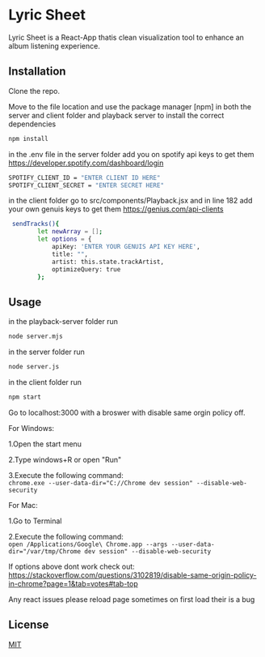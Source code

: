 # Lyric Sheet

Lyric Sheet is a React-App thatis clean visualization tool to enhance an album listening experience.

## Installation
Clone the repo.

Move to the file location and use the package manager [npm] in both the server and client folder and playback server to install the correct dependencies
```bash
npm install
```

in the .env file in the server folder add you on spotify api keys
to get them
https://developer.spotify.com/dashboard/login

```bash
SPOTIFY_CLIENT_ID = "ENTER CLIENT ID HERE"
SPOTIFY_CLIENT_SECRET = "ENTER SECRET HERE"
```

in the client folder go to src/components/Playback.jsx and in line 182 add your own genuis keys
to get them
https://genius.com/api-clients

```bash
 sendTracks(){
        let newArray = [];
        let options = {
            apiKey: 'ENTER YOUR GENUIS API KEY HERE',
            title: "",
            artist: this.state.trackArtist,
            optimizeQuery: true
        };  
```


## Usage

in the playback-server folder run
```bash
node server.mjs
```
in the server folder run

```bash
node server.js
```
in the client folder run

```bash
npm start
```
Go to localhost:3000 with a broswer with disable same orgin policy off.

For Windows:  

1.Open the start menu

2.Type windows+R or open "Run"

3.Execute the following command:  
    ```
     chrome.exe --user-data-dir="C://Chrome dev session" --disable-web-security
    ```
    
For Mac:  

 1.Go to Terminal
 
 2.Execute the following command:  
    ```
     open /Applications/Google\ Chrome.app --args --user-data-dir="/var/tmp/Chrome dev session" --disable-web-security
    ```

If options above dont work check out:  
https://stackoverflow.com/questions/3102819/disable-same-origin-policy-in-chrome?page=1&tab=votes#tab-top

Any react issues please reload page sometimes on first load their is a bug

## License
[MIT](https://choosealicense.com/licenses/mit/)

